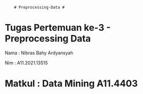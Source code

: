         # Preprocessing-Data #
Tugas Pertemuan ke-3 - Preprocessing Data
===========================================
Nama   : Nibras Bahy Ardyansyah

Nim    : A11.2021.13515

Matkul : Data Mining A11.4403
===========================================
